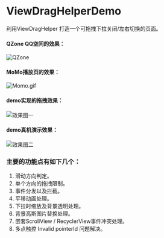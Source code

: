 # ViewDragHelperDemo
利用ViewDragHelper 打造一个可拖拽下拉关闭/左右切换的页面。

#### QZone QQ空间的效果：

![QZone](https://github.com/xiaosong520/ViewDragHelperDemo/blob/master/Gif/QZone.gif)

#### MoMo播放页的效果：
![Momo.gif](http://upload-images.jianshu.io/upload_images/4835249-de402c5058e44b6c.gif?imageMogr2/auto-orient/strip%7CimageView2/2/w/1240)

#### demo实现的拖拽效果：

![效果图一](https://github.com/xiaosong520/ViewDragHelperDemo/blob/master/Gif/dragview_horizontal.gif)

#### demo真机演示效果：

![效果图二](https://github.com/xiaosong520/ViewDragHelperDemo/blob/master/Gif/dragview_vertical.gif)

### 主要的功能点有如下几个：
1. 滑动方向判定。
2. 单个方向的拖拽限制。
3. 事件分发以及拦截。
4. 平移动画处理。
5. 下拉时缩放及背景透明处理。
6. 背景高斯图片替换处理。
7. 嵌套ScrollView / RecyclerView事件冲突处理。
8. 多点触控 Invalid pointerId 问题解决。
